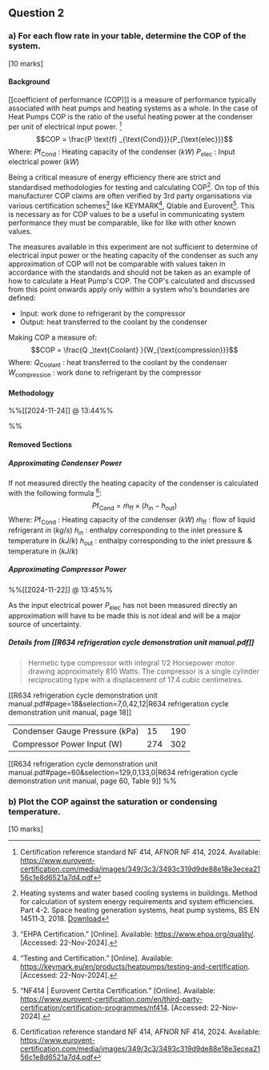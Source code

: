 ## Question 2
### a) For each flow rate in your table, determine the COP of the system. 
[10 marks]

#### Background
[[coefficient of performance (COP)]] is a measure of performance typically associated with heat pumps and heating systems as a whole. In the case of Heat Pumps COP is the ratio of the useful heating power at the condenser per unit of electrical input power. [^1.4] $$COP = \frac{P \text{f} _{\text{Cond}}}{P_{\text{elec}}}$$
Where:
$P \text{f} _\text{Cond}$ : Heating capacity of the condenser ($kW$)
$P_{\text{elec}}$ : Input electrical power ($kW$)

Being a critical measure of energy efficiency there are strict and standardised methodologies for testing and calculating COP[^1.0]. On top of this manufacturer COP claims are often verified by 3rd party organisations via various certification schemes[^1.1] like KEYMARK[^1.2], Qlable and Eurovent[^1.3]. This is necessary as for COP values to be a useful in communicating system performance they must be comparable, like for like with other known values.

The measures available in this experiment are not sufficient to determine of electrical input power or the heating capacity of the condenser as such any approximation of COP will not be comparable with values taken in accordance with the standards and should not be taken as an example of how to calculate a Heat Pump's COP. 
The COP's calculated and discussed from this point onwards apply only within a system who's boundaries are defined: 
- Input: work done to refrigerant by the compressor
- Output: heat transferred to the coolant by the condenser

Making COP a measure of:
$$COP = \frac{Q _\text{Coolant} }{W_{\text{compression}}}$$
Where:
$Q _\text{Coolant}$ : heat transferred to the coolant by the condenser
$W_{\text{compression}}$ : work done to refrigerant by the compressor

[^1.0]: Heating systems and water based cooling systems in buildings. Method for calculation of system energy requirements and system efficiencies. Part 4-2. Space heating generation systems, heat pump systems, BS EN 14511‐3, 2018.
	[Download](http://libgen.li/ads.php?md5=4ce494840861f0e960bfb21a1088a59b)
[^1.1]: “EHPA Certification.” [Online]. Available: https://www.ehpa.org/quality/. [Accessed: 22-Nov-2024].
[^1.2]: “Testing and Certification.” [Online]. Available: https://keymark.eu/en/products/heatpumps/testing-and-certification. [Accessed: 22-Nov-2024].
[^1.3]: “NF414 | Eurovent Certita Certification.” [Online]. Available: https://www.eurovent-certification.com/en/third-party-certification/certification-programmes/nf414. [Accessed: 22-Nov-2024].
[^1.4]: Certification reference standard NF 414, AFNOR NF 414, 2024. Available: https://www.eurovent-certification.com/media/images/349/3c3/3493c319d9de88e18e3ecea2156c1e8d6521a7d4.pdf

#### Methodology
%%[[2024-11-24]] @ 13:44%%



%% 
#### Removed Sections

##### Approximating Condenser Power
If not measured directly the heating capacity of the condenser is calculated with the following formula [^1.4]: $$P \text{f} _\text{Cond} = \dot{m}_{\text{ff}} \times \left( h_\text{in} - h_\text{out} \right)$$
Where:
$P \text{f} _\text{Cond}$ : Heating capacity of the condenser ($kW$)
$\dot{m}_{\text{ff}}$ : flow of liquid refrigerant in ($kg/s$)
$h_\text{in}$ : enthalpy corresponding to the inlet pressure & temperature in ($kJ/k$)
$h_\text{out}$ : enthalpy corresponding to the inlet pressure & temperature in ($kJ/k$)

##### Approximating Compressor Power
%%[[2024-11-22]] @ 13:45%%

As the input electrical power $P_{\text{elec}}$ has not been measured directly an approximation will have to be made this is not ideal and will be a major source of uncertainty.

##### Details from [[R634 refrigeration cycle demonstration unit manual.pdf]]

> Hermetic type compressor with integral 1/2 Horsepower motor drawing approximately 810 Watts. The compressor is a single cylinder reciprocating type with a displacement of 17.4 cubic centimetres.

[[R634 refrigeration cycle demonstration unit manual.pdf#page=18&selection=7,0,42,12|R634 refrigeration cycle demonstration unit manual, page 18]]


|                                |     |     |
| ------------------------------ | --- | --- |
| Condenser Gauge Pressure (kPa) | 15  | 190 |
| Compressor Power Input (W)     | 274 | 302 |

[[R634 refrigeration cycle demonstration unit manual.pdf#page=60&selection=129,0,133,0|R634 refrigeration cycle demonstration unit manual, page 60, Table 9]]
%%

### b) Plot the COP against the saturation or condensing temperature. 
[10 marks]
